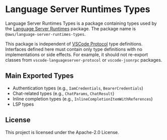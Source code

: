 # Language Server Runtimes Types

Language Server Runtimes Types is a package containing types used by the [Language Server Runtimes](../runtimes/) package. The package name is `@aws/language-server-runtimes-types`.

This package is independent of [VSCode Protocol](https://github.com/microsoft/vscode-languageserver-node/tree/main/protocol) type definitions.
Interfaces defined here must contain only type definitions with no implementations or side effects. For example, it should not re-export classes from `vscode-languageserver-protocol` or `vscode-jsonrpc` packages.

## Main Exported Types

- Authentication types (e.g., `IamCredentials`, `BearerCredentials`)
- Chat-related types (e.g., `ChatParams`, `ChatResult`)
- Inline completion types (e.g., `InlineCompletionItemWithReferences`)
- LSP types

## License

This project is licensed under the Apache-2.0 License.
